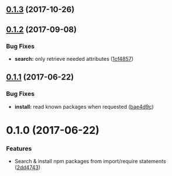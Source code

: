 <a name="0.1.3"></a>
## [0.1.3](https://github.com/algolia/atom-autocomplete-module-import/compare/v0.1.2...v0.1.3) (2017-10-26)



<a name="0.1.2"></a>
## [0.1.2](https://github.com/algolia/atom-autocomplete-module-import/compare/v0.1.1...v0.1.2) (2017-09-08)


### Bug Fixes

* **search:** only retrieve needed attributes ([1cf4857](https://github.com/algolia/atom-autocomplete-module-import/commit/1cf4857))



<a name="0.1.1"></a>
## [0.1.1](https://github.com/algolia/atom-autocomplete-module-import/compare/v0.1.0...v0.1.1) (2017-06-22)


### Bug Fixes

* **install:** read known packages when requested ([bae4d9c](https://github.com/algolia/atom-autocomplete-module-import/commit/bae4d9c))



<a name="0.1.0"></a>
# 0.1.0 (2017-06-22)


### Features

* Search & install npm packages from import/require statements ([2dd4743](https://github.com/algolia/atom-autocomplete-module-import/commit/2dd4743))



